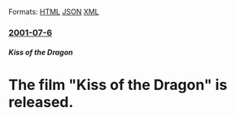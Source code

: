 
Formats: [HTML](/news/2001/07/6/the-film-kiss-of-the-dragon-is-released.html)  [JSON](/news/2001/07/6/the-film-kiss-of-the-dragon-is-released.json)  [XML](/news/2001/07/6/the-film-kiss-of-the-dragon-is-released.xml)  

### [2001-07-6](/news/2001/07/6/index.md)

##### Kiss of the Dragon
#  The film "Kiss of the Dragon" is released.



